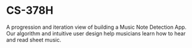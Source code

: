 # CS-378H

A progression and iteration view of building a Music Note Detection App. Our algorithm and intuitive user design help musicians learn how to hear and read sheet music.
